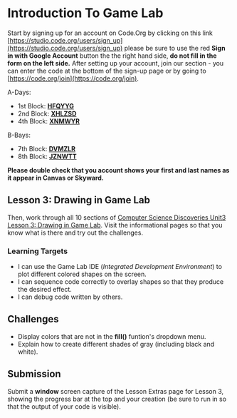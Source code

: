 # Introduction To Game Lab

Start by signing up for an account on Code.Org by clicking on this link [https://studio.code.org/users/sign_up](https://studio.code.org/users/sign_up) please be sure to use the red **Sign in with Google Account** button the the right hand side, **do not fill in the form on the left side.** After setting up your account, join our section - you can enter the code at the bottom of the sign-up page or by going to [https://code.org/join](https://code.org/join).

A-Days:
* 1st Block: [**HFQYYG**](https://studio.code.org/join/HFQYYG)
* 2nd Block: [**XHLZSD**](https://studio.code.org/join/XHLZSD)
* 4th Block: [**XNMWYR**](https://studio.code.org/join/XNMWYR)

B-Bays:
* 7th Block: [**DVMZLR**](https://studio.code.org/join/DVMZLR)
* 8th Block: [**JZNWTT**](https://studio.code.org/join/JZNWTT)

**Please double check that you account shows your first and last names as it appear in Canvas or Skyward.**

## Lesson 3: Drawing in Game Lab

Then, work through all 10 sections of [Computer Science Discoveries Unit3 Lesson 3: Drawing in Game Lab](https://studio.code.org/s/csd3-2018/stage/3/puzzle/1). Visit the informational pages so that you know what is there and try out the challenges.

### Learning Targets

* I can use the Game Lab IDE (*Integrated Development Environment*) to plot different colored shapes on the screen.
* I can sequence code correctly to overlay shapes so that they produce the desired effect.
* I can debug code written by others.

## Challenges

* Display colors that are not in the **fill()** funtion's dropdown menu.
* Explain how to create different shades of gray (including black and white).

## Submission

Submit a **window** screen capture of the Lesson Extras page for Lesson 3, showing the progress bar at the top and your creation (be sure to run in so that the output of your code is visible).
